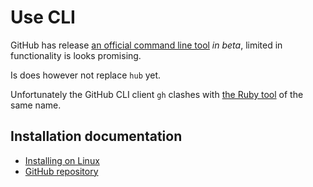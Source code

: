 # Use CLI

GitHub has release [an official command line tool](https://cli.github.com/) _in beta_, limited in functionality is looks promising.

Is does however not replace `hub` yet.

Unfortunately the GitHub CLI client `gh` clashes with [the Ruby tool](https://rubygems.org/gems/gh) of the same name.

## Installation documentation

- [Installing on Linux](https://github.com/cli/cli/blob/trunk/docs/install_linux.md)
- [GitHub repository](https://github.com/cli/cli)
